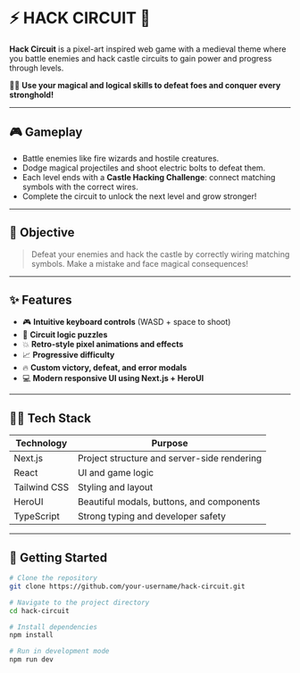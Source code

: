 # ⚡ HACK CIRCUIT 🏰

**Hack Circuit** is a pixel-art inspired web game with a medieval theme where you battle enemies and hack castle circuits to gain power and progress through levels.

🧙‍♂️ **Use your magical and logical skills to defeat foes and conquer every stronghold!**

---

## 🎮 Gameplay

- Battle enemies like fire wizards and hostile creatures.
- Dodge magical projectiles and shoot electric bolts to defeat them.
- Each level ends with a **Castle Hacking Challenge**: connect matching symbols with the correct wires.
- Complete the circuit to unlock the next level and grow stronger!

---

## 🧠 Objective

> Defeat your enemies and hack the castle by correctly wiring matching symbols. Make a mistake and face magical consequences!

---

## ✨ Features

- 🎮 **Intuitive keyboard controls** (WASD + space to shoot)
- 🧩 **Circuit logic puzzles**
- 💥 **Retro-style pixel animations and effects**
- 📈 **Progressive difficulty**
- 🔥 **Custom victory, defeat, and error modals**
- 💻 **Modern responsive UI using Next.js + HeroUI**

---

## 🧑‍💻 Tech Stack

| Technology     | Purpose                                     |
|----------------|---------------------------------------------|
| Next.js        | Project structure and server-side rendering |
| React          | UI and game logic                           |
| Tailwind CSS   | Styling and layout                          |
| HeroUI         | Beautiful modals, buttons, and components   |
| TypeScript     | Strong typing and developer safety          |

---

## 🚀 Getting Started

```bash
# Clone the repository
git clone https://github.com/your-username/hack-circuit.git

# Navigate to the project directory
cd hack-circuit

# Install dependencies
npm install

# Run in development mode
npm run dev
